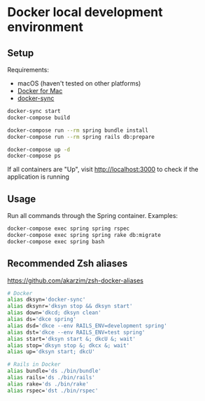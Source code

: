 # Docker local development environment

## Setup

Requirements:

* macOS (haven't tested on other platforms)
* [Docker for Mac](https://docs.docker.com/docker-for-mac/)
* [docker-sync](http://docker-sync.io)

```sh
docker-sync start
docker-compose build

docker-compose run --rm spring bundle install
docker-compose run --rm spring rails db:prepare

docker-compose up -d
docker-compose ps
```

If all containers are "Up", visit <http://localhost:3000> to check if the application is running

## Usage

Run all commands through the Spring container. Examples:

```sh
docker-compose exec spring spring rspec
docker-compose exec spring spring rake db:migrate
docker-compose exec spring bash
```

## Recommended Zsh aliases

<https://github.com/akarzim/zsh-docker-aliases>

```sh
# Docker
alias dksyn='docker-sync'
alias dksynr='dksyn stop && dksyn start'
alias down='dkcd; dksyn clean'
alias ds='dkce spring'
alias dsd='dkce --env RAILS_ENV=development spring'
alias dst='dkce --env RAILS_ENV=test spring'
alias start='dksyn start &; dkcU &; wait'
alias stop='dksyn stop &; dkcx &; wait'
alias up='dksyn start; dkcU'

# Rails in Docker
alias bundle='ds ./bin/bundle'
alias rails='ds ./bin/rails'
alias rake='ds ./bin/rake'
alias rspec='dst ./bin/rspec'
```
